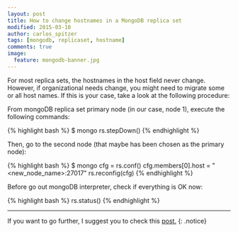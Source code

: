 ```yaml
---
layout: post
title: How to change hostnames in a MongoDB replica set
modified: 2015-03-10
author: carlos_spitzer
tags: [mongodb, replicaset, hostname]
comments: true
image:
  feature: mongodb-banner.jpg
---
```


For most replica sets, the hostnames in the host field never change. However, if organizational needs change, you might need to migrate some or all host names.
If this is your case, take a look at the following procedure:

From mongoDB replica set primary node (in our case, node 1), execute the following commands:

{% highlight bash %}
$ mongo 
rs.stepDown() 
{% endhighlight %}
 
Then, go to the second node (that maybe has been chosen as the primary node):

{% highlight bash %}
$ mongo 
cfg = rs.conf()
cfg.members[0].host = "<new_node_name>:27017"
rs.reconfig(cfg) 
{% endhighlight %}
 
Before go out mongoDB interpreter, check if everything is OK now:

{% highlight bash %}
rs.status()
{% endhighlight %}

---

If you want to go further, I suggest you to check this <a href="http://docs.mongodb.org/manual/tutorial/change-hostnames-in-a-replica-set/" target="_blank">post.</a>
{: .notice}

